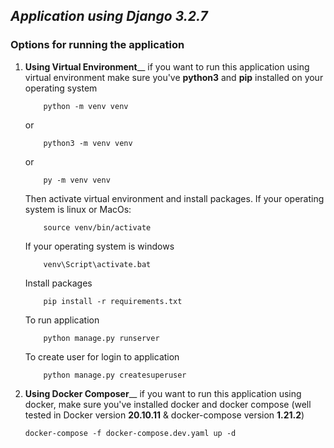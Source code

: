 ## _Application using Django 3.2.7_

### Options for running the application
1. **Using Virtual Environment**__
if you want to run this application using virtual environment make sure you've **python3** and **pip** installed on your operating system
    ```console
        python -m venv venv
    ```
    or
    ```console
        python3 -m venv venv
    ```
    or
    ```console
        py -m venv venv
    ```
    
    Then activate virtual environment and install packages.
    If your operating system is linux or MacOs:
    ```console
        source venv/bin/activate
    ```
    If your operating system is windows
    ```console
        venv\Script\activate.bat
    ```
    Install packages
    ``` console
        pip install -r requirements.txt
    ```
    
    To run application 
    ```console
        python manage.py runserver
    ```
    
    To create user for login to application
    ```console
        python manage.py createsuperuser
    ```
2. **Using Docker Composer**__
if you want to run this application using docker, make sure you've installed docker and docker compose (well tested in Docker version **20.10.11** & docker-compose version **1.21.2**)

    ```console
    docker-compose -f docker-compose.dev.yaml up -d
    ```
